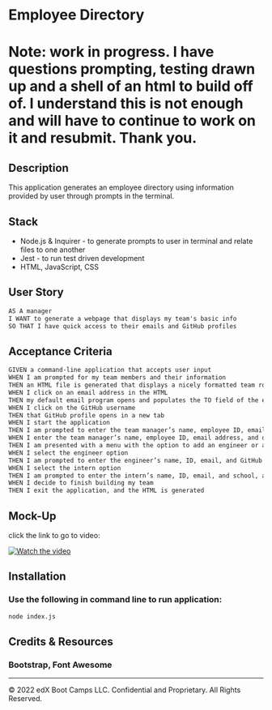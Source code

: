 # Employee Directory

# Note: work in progress.  I have questions prompting, testing drawn up and a shell of an html to build off of.  I understand this is not enough and will have to continue to work on it and resubmit.  Thank you.

## Description

This application generates an employee directory using information provided by user through prompts in the terminal.

## Stack
- Node.js & Inquirer - to generate prompts to user in terminal and relate files to one another
- Jest - to run test driven development
- HTML, JavaScript, CSS

## User Story

```md
AS A manager
I WANT to generate a webpage that displays my team's basic info
SO THAT I have quick access to their emails and GitHub profiles
```

## Acceptance Criteria

```md
GIVEN a command-line application that accepts user input
WHEN I am prompted for my team members and their information
THEN an HTML file is generated that displays a nicely formatted team roster based on user input
WHEN I click on an email address in the HTML
THEN my default email program opens and populates the TO field of the email with the address
WHEN I click on the GitHub username
THEN that GitHub profile opens in a new tab
WHEN I start the application
THEN I am prompted to enter the team manager’s name, employee ID, email address, and office number
WHEN I enter the team manager’s name, employee ID, email address, and office number
THEN I am presented with a menu with the option to add an engineer or an intern or to finish building my team
WHEN I select the engineer option
THEN I am prompted to enter the engineer’s name, ID, email, and GitHub username, and I am taken back to the menu
WHEN I select the intern option
THEN I am prompted to enter the intern’s name, ID, email, and school, and I am taken back to the menu
WHEN I decide to finish building my team
THEN I exit the application, and the HTML is generated
```

## Mock-Up

click the link to go to video:

[![Watch the video](https://user-images.githubusercontent.com/115671558/215647924-8e86b845-9969-4079-8f34-b21e976a810b.png)](https://drive.google.com/file/d/1m8G07eFFiMWb_L9OTLsapQAJdUx6re4g/view)


## Installation

### Use the following in command line to run application:

```bash
node index.js
```
## Credits & Resources

### Bootstrap, Font Awesome

---
© 2022 edX Boot Camps LLC. Confidential and Proprietary. All Rights Reserved.
